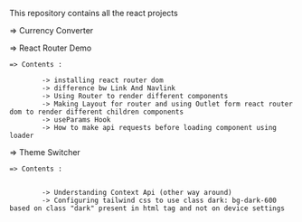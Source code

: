 This repository contains all the react projects 

=>   Currency Converter



=> React Router Demo 
    
    => Contents : 

            -> installing react router dom
            -> difference bw Link And Navlink
            -> Using Router to render different components
            -> Making Layout for router and using Outlet form react router dom to render different children components
            -> useParams Hook
            -> How to make api requests before loading component using loader



=> Theme Switcher

    => Contents :


            -> Understanding Context Api (other way around)
            -> Configuring tailwind css to use class dark: bg-dark-600 based on class "dark" present in html tag and not on device settings 